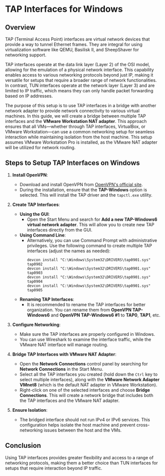 # TAP Interfaces for Windows

## Overview
TAP (Terminal Access Point) interfaces are virtual network devices that provide a way to tunnel Ethernet frames. They are integral for using virtualization software like QEMU, Basilisk II, and SheepShaver for networking support.

TAP interfaces operate at the data link layer (Layer 2) of the OSI model, allowing for the emulation of a physical network interface. This capability enables access to various networking protocols beyond just IP, making it versatile for setups that require a broader range of network functionalities. In contrast, TUN interfaces operate at the network layer (Layer 3) and are limited to IP traffic, which means they can only handle packet forwarding based on IP addresses.

The purpose of this setup is to use TAP interfaces in a bridge with another network adapter to provide network connectivity to various virtual machines. In this guide, we will create a bridge between multiple TAP interfaces and the **VMware Workstation NAT adapter**. This approach ensures that all VMs—whether through TAP interfaces, VirtualBox, or VMware Workstation—can use a common networking setup for seamless interaction while maintaining isolation from the host machine.  This setup assumes VMware Workstation Pro is installed, as the VMware NAT adapter will be utilized for network routing.

## Steps to Setup TAP Interfaces on Windows
1. **Install OpenVPN**:
   - Download and install OpenVPN from [OpenVPN's official site](https://openvpn.net/community-downloads/).
   - During the installation, ensure that the **TAP-Windows** option is selected. This will install the TAP driver and the `tapctl.exe` utility.

2. **Create TAP Interfaces**:
   - **Using the GUI**:
     - Open the Start Menu and search for **Add a new TAP-Windows6 virtual network adapter**. This will allow you to create new TAP interfaces directly from the GUI.
   - **Using Command Line**:
     - Alternatively, you can use Command Prompt with administrative privileges. Use the following command to create multiple TAP interfaces (adjust the names as needed):
       ```shell
       devcon install "C:\Windows\System32\DRIVERS\tap0901.sys" tap0902
       devcon install "C:\Windows\System32\DRIVERS\tap0901.sys" tap0903
       devcon install "C:\Windows\System32\DRIVERS\tap0901.sys" tap0904
       devcon install "C:\Windows\System32\DRIVERS\tap0901.sys" tap0905
       ```
   - **Renaming TAP Interfaces**:
     - It is recommended to rename the TAP interfaces for better organization. You can rename them from **OpenVPN TAP-Windows6** and **OpenVPN TAP-Windows6 #1** to **TAP0**, **TAP1**, etc.

3. **Configure Networking**:
   - Make sure the TAP interfaces are properly configured in Windows.
   - You can use Wireshark to examine the interface traffic, while the VMware NAT interface will manage routing.

4. **Bridge TAP Interfaces with VMware NAT Adapter**:
   - Open the **Network Connections** control panel by searching for **Network Connections** in the Start Menu.
   - Select all the TAP interfaces you created (hold down the `Ctrl` key to select multiple interfaces), along with the **VMware Network Adapter VMnet8** (which is the default NAT adapter in VMware Workstation).
   - Right-click on one of the selected interfaces and choose **Bridge Connections**. This will create a network bridge that includes both the TAP interfaces and the VMware NAT adapter.

5. **Ensure Isolation**:
   - The bridged interface should not run IPv4 or IPv6 services. This configuration helps isolate the host machine and prevent cross-networking issues between the host and the VMs.

## Conclusion
Using TAP interfaces provides greater flexibility and access to a range of networking protocols, making them a better choice than TUN interfaces for setups that require interaction beyond IP traffic.